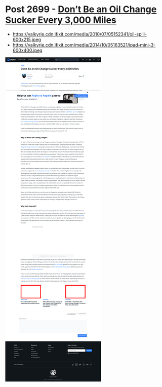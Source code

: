 # Post 2699 - [Don&#8217;t Be an Oil Change Sucker Every 3,000 Miles](https://www.ifixit.com/News/2699/dont-be-a-sucker-every-3000-miles)

- https://valkyrie.cdn.ifixit.com/media/2010/07/05152341/oil-spill-600x215.jpeg
- https://valkyrie.cdn.ifixit.com/media/2014/10/05163521/ipad-mini-3-600x400.jpeg

![screencap](screenshots/8a841528-9598-4657-ab82-0f572ebbfe93.png)
